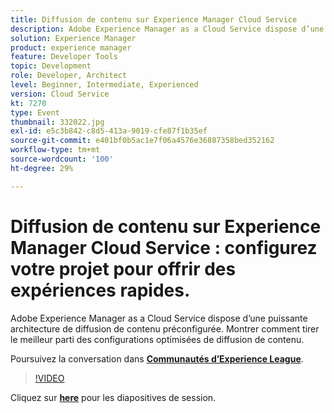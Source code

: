 ```yaml
---
title: Diffusion de contenu sur Experience Manager Cloud Service
description: Adobe Experience Manager as a Cloud Service dispose d’une puissante architecture de diffusion de contenu préconfigurée. Montrer comment tirer le meilleur parti des configurations optimisées de diffusion de contenu. Cette session a été diffusée dans le cadre d’un événement de contenu Adobe Developers Live.
solution: Experience Manager
product: experience manager
feature: Developer Tools
topic: Development
role: Developer, Architect
level: Beginner, Intermediate, Experienced
version: Cloud Service
kt: 7270
type: Event
thumbnail: 332022.jpg
exl-id: e5c3b842-c8d5-413a-9019-cfe87f1b35ef
source-git-commit: e401bf0b5ac1e7f06a4576e36887358bed352162
workflow-type: tm+mt
source-wordcount: '100'
ht-degree: 29%

---
```


# Diffusion de contenu sur Experience Manager Cloud Service : configurez votre projet pour offrir des expériences rapides.

Adobe Experience Manager as a Cloud Service dispose d’une puissante architecture de diffusion de contenu préconfigurée. Montrer comment tirer le meilleur parti des configurations optimisées de diffusion de contenu.

Poursuivez la conversation dans **[Communautés d’Experience League](https://adobe.ly/36Yd3v6)**.

>[!VIDEO](https://video.tv.adobe.com/v/332022/?quality=12&learn=on&hidetitle=true)

Cliquez sur **[here](/help/adobe-developers-live/assets/content-delivery-on-aemcs.pdf)** pour les diapositives de session.
